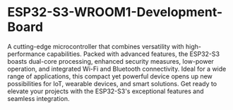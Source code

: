 # ESP32-S3-WROOM1-Development-Board
A cutting-edge microcontroller that combines versatility with high-performance capabilities. Packed with advanced features, the ESP32-S3 boasts dual-core processing, enhanced security measures, low-power operation, and integrated Wi-Fi and Bluetooth connectivity. Ideal for a wide range of applications, this compact yet powerful device opens up new possibilities for IoT, wearable devices, and smart solutions. Get ready to elevate your projects with the ESP32-S3's exceptional features and seamless integration.



